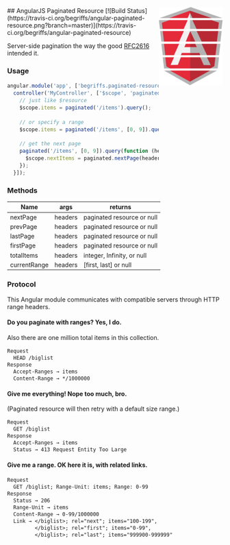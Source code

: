 <img src="img/paginated-resource-logo.png" alt="Logo" align="right" />
## AngularJS Paginated Resource
[![Build Status](https://travis-ci.org/begriffs/angular-paginated-resource.png?branch=master)](https://travis-ci.org/begriffs/angular-paginated-resource)

Server-side pagination the way the good
[RFC2616](http://www.w3.org/Protocols/rfc2616/rfc2616-sec14.html#sec14.16) intended it.

### Usage

```js
angular.module('app', ['begriffs.paginated-resource']).
  controller('MyController', ['$scope', 'paginated-resource', function ($scope, paginated) {
    // just like $resource
    $scope.items = paginated('/items').query();

    // or specify a range
    $scope.items = paginated('/items', [0, 9]).query();

    // get the next page
    paginated('/items', [0, 9]).query(function (headers) {
      $scope.nextItems = paginated.nextPage(headers).query();
    });
  }]);
```

### Methods

<table>
  <thead>
    <tr>
      <th>Name</th>
      <th>args</th>
      <th>returns</th>
    </tr>
  </thead>
  <tbody>
    <tr>
      <td>nextPage</td>
      <td>headers</td>
      <td>paginated resource or null</td>
    </tr>
    <tr>
      <td>prevPage</td>
      <td>headers</td>
      <td>paginated resource or null</td>
    </tr>
    <tr>
      <td>lastPage</td>
      <td>headers</td>
      <td>paginated resource or null</td>
    </tr>
    <tr>
      <td>firstPage</td>
      <td>headers</td>
      <td>paginated resource or null</td>
    </tr>
    <tr>
      <td>totalItems</td>
      <td>headers</td>
      <td>integer, Infinity, or null</td>
    </tr>
    <tr>
      <td>currentRange</td>
      <td>headers</td>
      <td>[first, last] or null</td>
    </tr>
  </tbody>
</table>

### Protocol

This Angular module communicates with compatible servers through HTTP range headers.

#### Do you paginate with ranges? Yes, I do.

Also there are one million total items in this collection.

```
Request
  HEAD /biglist
Response
  Accept-Ranges → items
  Content-Range → */1000000
```

#### Give me everything! Nope too much, bro.

(Paginated resource will then retry with a default size range.)

```
Request
  GET /biglist
Response
  Accept-Ranges → items
  Status → 413 Request Entity Too Large
```

#### Give me a range. OK here it is, with related links.

```
Request
  GET /biglist; Range-Unit: items; Range: 0-99
Response
  Status → 206
  Range-Unit → items
  Content-Range → 0-99/1000000
  Link → </biglist>; rel="next"; items="100-199",
         </biglist>; rel="first"; items="0-99",
         </biglist>; rel="last"; items="999900-999999"
```
